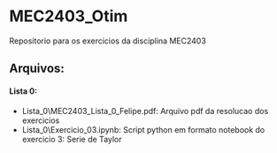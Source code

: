 # MEC2403_Otim
Repositorio para os exercicios da disciplina MEC2403

## Arquivos:

#### Lista 0:

- Lista_0\MEC2403_Lista_0_Felipe.pdf: Arquivo pdf da resolucao dos exercicios
- Lista_0\Exercicio_03.ipynb: Script python em formato notebook do exercicio 3: Serie de Taylor


